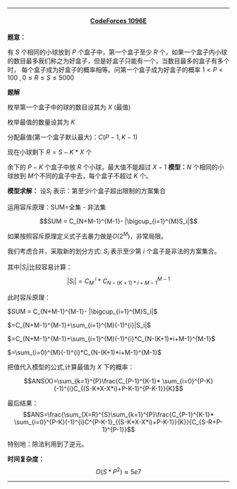 <hr>


#### <center>[CodeForces 1096E](http://codeforces.com/problemset/problem/1092/E)</center>

**题意：**

有 $S$ 个相同的小球放到 $P$ 个盒子中，第一个盒子至少 $R$ 个，如果一个盒子内小球的数目最多我们称之为好盒子，但是好盒子只能有一个，当数目最多的盒子有多个时， 每个盒子成为好盒子的概率相等。问第一个盒子成为好盒子的概率
$1<P<100 \ ,0\leq R\leq S \leq 5000$

**题解**

枚举第一个盒子中的球的数目设其为 $X$ (最值)

枚举最值的数量设其为 $K$

分配最值(第一个盒子默认最大)：$C(P-1,K-1)$

现在小球剩下 $R = S-K*X$ 个

余下的 $P-K$ 个盒子中放 $R$ 个小球，最大值不能超过 $X-1$
**模型：**$N$ 个相同的小球放到 $M$个不同的盒子中去，每个盒子不超过 $K$ 个。

**模型求解：** 设$S_i$ 表示：第至少i个盒子超出限制的方案集合

运用容斥原理：SUM=全集 - 非法集

$$SUM = C_{N+M-1}^{M-1}- |\bigcup_{i=1}^{M}S_i|$$

如果按照容斥原理定义式子去暴力做是$O(2^M)$，非常局限。

我们考虑合并，采取新的划分方式: $S_i$ 表示至少第 $i$ 个盒子是非法的方案集合。

其中$|S_i|$比较容易计算：$$|S_i|=C_M^{\ i}*C_{N-(K+1)*i+M-1}^{M-1}$$

此时容斥原理：

$SUM = C_{N+M-1}^{M-1}- |\bigcup_{i=1}^{M}S_i|$

$=C_{N+M-1}^{M-1}+\sum_{i=1}^{M}(-1)^{i}|S_i|$

$=C_{N+M-1}^{M-1}+\sum_{i=1}^{M}(-1)^{i}*C_{N-(K+1)*i+M-1}^{M-1}$

$=\sum_{i=0}^{M}(-1)^{i}*C_{N-(K+1)*i+M-1}^{M-1}$

把值代入模型的公式,计算最值为 $X$ 下的概率：

$$ANS(X)=\sum_{k=1}^{P}\frac{C_{P-1}^{K-1}* \sum_{i=0}^{P-K}(-1)^{i}C_{(S-K*X-X*i)+P-K-1}^{P-K-1}}{K}$$

最后结果： 
$$ANS=\frac{\sum_{X=R}^{S}\sum_{k=1}^{P}\frac{C_{P-1}^{K-1}* \sum_{i=0}^{P-K}(-1)^{i}C^{P-K-1}_{(S-K*X-X*i)+P-K-1}}{K}}{C_{S-R+P-1}^{P-1}}$$


特别地：除法利用到了逆元。

**时间复杂度：**$$O(S*P^2)\approx5e7$$

<hr>
